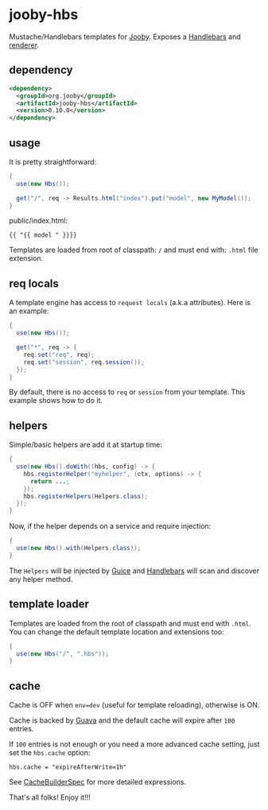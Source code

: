 # jooby-hbs

Mustache/Handlebars templates for [Jooby](/). Exposes a [Handlebars](https://github.com/jknack/handlebars.java) and [renderer](/apidocs/org/jooby/Renderer.html).

## dependency

```xml
<dependency>
  <groupId>org.jooby</groupId>
  <artifactId>jooby-hbs</artifactId>
  <version>0.10.0</version>
</dependency>
```

## usage
It is pretty straightforward:

```java
{
  use(new Hbs());

  get("/", req -> Results.html("index").put("model", new MyModel());
}
```

public/index.html:

```
{{ "{{ model " }}}}
```

Templates are loaded from root of classpath: ```/``` and must end with: ```.html``` file extension.

## req locals

A template engine has access to ```request locals``` (a.k.a attributes). Here is an example:

```java
{
  use(new Hbs());

  get("*", req -> {
    req.set("req", req);
    req.set("session", req.session());
  });
}
```

By default, there is no access to ```req``` or ```session``` from your template. This example shows how to do it.

## helpers

Simple/basic helpers are add it at startup time:

```java
{
  use(new Hbs().doWith((hbs, config) -> {
    hbs.registerHelper("myhelper", (ctx, options) -> {
      return ...;
    });
    hbs.registerHelpers(Helpers.class);
  });
}
```

Now, if the helper depends on a service and require injection:

```java
{
  use(new Hbs().with(Helpers.class));
}
```

The ```Helpers``` will be injected by [Guice](https://github.com/google/guice) and [Handlebars](https://github.com/jknack/handlebars.java) will scan and discover any helper method.

## template loader

Templates are loaded from the root of classpath and must end with ```.html```. You can
change the default template location and extensions too:

```java
{
  use(new Hbs("/", ".hbs"));
}
```

## cache

Cache is OFF when ```env=dev``` (useful for template reloading), otherwise is ON.

Cache is backed by [Guava](https://github.com/google/guava) and the default cache will expire after ```100``` entries.

If ```100``` entries is not enough or you need a more advanced cache setting, just set the
```hbs.cache``` option:

```properties
hbs.cache = "expireAfterWrite=1h"
```

See [CacheBuilderSpec](http://docs.guava-libraries.googlecode.com/git/javadoc/com/google/common/cache/CacheBuilderSpec.html) for more detailed expressions.

That's all folks! Enjoy it!!!
